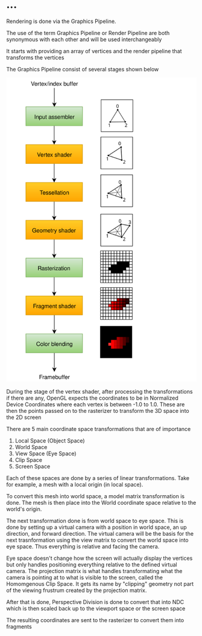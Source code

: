 # ...

Rendering is done via the Graphics Pipeline.

The use of the term Graphics Pipeline or Render Pipeline are both synonymous 
with each other and will be used interchangeably

It starts with providing an array of vertices and the render pipeline that
transforms the vertices

The Graphics Pipeline consist of several stages shown below

![Graphics Pipeline](vulkan-pipeline-simplified.svg)

During the stage of the vertex shader, after processing the transformations
if there are any, OpenGL expects the coordinates to be in Normalized Device
Coordinates where each vertex is between -1.0 to 1.0. These are then the points
passed on to the rasterizer to transform the 3D space into the 2D screen

There are 5 main coordinate space transformations that are of importance

1. Local Space (Object Space)
2. World Space
3. View Space (Eye Space)
4. Clip Space
5. Screen Space

Each of these spaces are done by a series of linear transformations.
Take for example, a mesh with a local origin (in local space). 

To convert this mesh into world space, a model matrix transformation is done. 
The mesh is then place into the World coordinate space relative to the world's
origin. 

The next transformation done is from world space to eye space. This is done by
setting up a virtual camera with a position in world space, an up direction, and
forward direction. The virtual camera will be the basis for the next trasnformation
using the view matrix to convert the world space into eye space. Thus everything
is relative and facing the camera.

Eye space doesn't change how the screen will actually display the vertices but
only handles positioning everything relative to the defined virtual camera.
The projection matrix is what handles transformating what the camera is pointing
at to what is visible to the screen, called the Homomgenous Clip Space. It gets
its name by "clipping" geometry not part of the viewing frustrum created by
the projection matrix.

After that is done, Perspective Division is done to convert that into NDC
which is then scaled back up to the viewport space or the screen space

The resulting coordinates are sent to the rasterizer to convert them into
fragments
